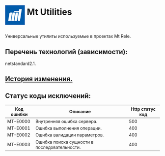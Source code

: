 # <p><img src="iconMt.png" width="64px" height="64px" align="middle"/> Mt Utilities</p>

Универсальные утилиты используемые в проектах Mt Rele.

## Перечень технологий (зависимости):

netstandard2.1.

## [История изменения.](CHANGELOG.md)

## Статус коды исключений:

| Код ошибки | Описание                                     | Http статус код |
|------------|----------------------------------------------|-----------------|
| MT-E0000   | Внутренняя ошибка сервера.                   | 500             |
| MT-E0001   | Ошибка выполнения операции.                  | 400             |
| MT-E0002   | Ошибка валидации параметров.                 | 400             |
| MT-E0003   | Ошибка поиска сущности в последовательности. | 400             |